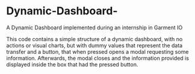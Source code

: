 # Dynamic-Dashboard-
A Dynamic Dashboard implemented during an internship in Garment IO

This code contains a simple structure of a dynamic dashboard, with no actions or visual charts, but with dummy values that represent the data transfer and a button,
that when pressed opens a modal requesting some information. Afterwards, the modal closes and the information provided is displayed inside the box that had the pressed
button.
